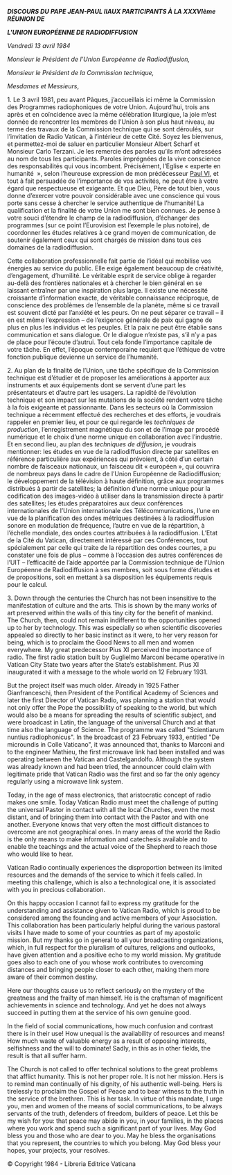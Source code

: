 ***DISCOURS DU PAPE JEAN-PAUL II******AUX PARTICIPANTS À LA XXXVIème RÉUNION DE***

***L'UNION EUROPÉENNE DE RADIODIFFUSION***

*Vendredi 13 avril 1984*

*Monsieur le Président de l’Union Européenne de Radiodiffusion,*

*Monsieur le Président de la Commission technique,*

*Mesdames et Messieurs*,

1\. Le 3 avril 1981, peu avant Pâques, j’accueillais ici même la Commission des Programmes radiophoniques de votre Union. Aujourd’hui, trois ans après et en coïncidence avec la même célébration liturgique, la joie m’est donnée de rencontrer les membres de l’Union à son plus haut niveau, au terme des travaux de la Commission technique qui se sont déroulés, sur l’invitation de Radio Vatican, à l’intérieur de cette Cité. Soyez les bienvenus, et permettez-moi de saluer en particulier Monsieur Albert Scharf et Monsieur Carlo Terzani. Je les remercie des paroles qu’ils m’ont adressées au nom de tous les participants. Paroles imprégnées de la vive conscience des responsabilités qui vous incombent. Précisément, l’Eglise « experte en humanité  », selon l’heureuse expression de mon prédécesseur [Paul VI](http://www.vatican.va/holy_father/paul_vi/index_fr.htm), et tout à fait persuadée de l’importance de vos activités, ne peut être à votre égard que respectueuse et exigeante. Et que Dieu, Père de tout bien, vous donne d’exercer votre pouvoir considérable avec une conscience qui vous porte sans cesse à chercher le service authentique de l’humanité! La qualification et la finalité de votre Union me sont bien connues. Je pense à votre souci d’étendre le champ de la radiodiffusion, d’échanger des programmes (sur ce point l’Eurovision est l’exemple le plus notoire), de coordonner les études relatives à ce grand moyen de communication, de soutenir également ceux qui sont chargés de mission dans tous ces domaines de la radiodiffusion.

Cette collaboration professionnelle fait partie de l’idéal qui mobilise vos énergies au service du public. Elle exige également beaucoup de créativité, d’engagement, d’humilité. Le véritable esprit de service oblige à regarder au-delà des frontières nationales et à chercher le bien général en se laissant entraîner par une inspiration plus large. Il existe une nécessité croissante d’information exacte, de véritable connaissance réciproque, de conscience des problèmes de l’ensemble de la planète, même si ce travail est souvent dicté par l’anxiété et les peurs. On ne peut séparer ce travail – il en est même l’expression – de l’exigence générale de paix qui gagne de plus en plus les individus et les peuples. Et la paix ne peut être établie sans communication et sans dialogue. Or le dialogue n’existe pas, s’il n’y a pas de place pour l’écoute d’autrui. Tout cela fonde l’importance capitale de votre tâche. En effet, l’époque contemporaine requiert que l’éthique de votre fonction publique devienne un service de l’humanité.

2\. Au plan de la finalité de l’Union, une tâche spécifique de la Commission technique est d’étudier et de proposer les améliorations à apporter aux instruments et aux équipements dont se servent d’une part les présentateurs et d’autre part les usagers. La rapidité de l’évolution technique et son impact sur les mutations de la société rendent votre tâche à la fois exigeante et passionnante. Dans les secteurs où la Commission technique a récemment effectué des recherches et des efforts, je voudrais rappeler en premier lieu, et pour ce qui regarde les *techniques de production*, l’enregistrement magnétique du son et de l’image par procédé numérique et le choix d’une norme unique en collaboration avec l’industrie. Et en second lieu, au plan des *techniques de diffusion*, je voudrais mentionner: les études en vue de la radiodiffusion directe par satellites en référence particulière aux expériences qui prévoient, à côté d’un certain nombre de faisceaux nationaux, un faisceau dit « européen », qui couvrira de nombreux pays dans le cadre de l’Union Européenne de Radiodiffusion; le développement de la télévision à haute définition, grâce aux programmes distribués à partir de satellites; la définition d’une norme unique pour la codification des images-vidéo à utiliser dans la transmission directe à partir des satellites; les études préparatoires aux deux conférences internationales de l’Union internationale des Télécommunications, l’une en vue de la planification des ondes métriques destinées à la radiodiffusion sonore en modulation de fréquence, l’autre en vue de la répartition, à l’échelle mondiale, des ondes courtes attribuées à la radiodiffusion. L’Etat de la Cité du Vatican, directement intéressé par ces Conférences, tout spécialement par celle qui traite de la répartition des ondes courtes, a pu constater une fois de plus – comme à l’occasion des autres conférences de l’UIT – l’efficacité de l’aide apportée par la Commission technique de l’Union Européenne de Radiodiffusion à ses membres, soit sous forme d’études et de propositions, soit en mettant à sa disposition les équipements requis pour le calcul.

3\. Down through the centuries the Church has not been insensitive to the manifestation of culture and the arts. This is shown by the many works of art preserved within the walls of this tiny city for the benefit of mankind. The Church, then, could not remain indifferent to the opportunities opened up to her by technology. This was especially so when scientific discoveries appealed so directly to her basic instinct as it were, to her very reason for being, which is to proclaim the Good News to all men and women everywhere. My great predecessor Pius XI perceived the importance of radio. The first radio station built by Guglielmo Marconi became operative in Vatican City State two years after the State’s establishment. Pius XI inaugurated it with a message to the whole world on 12 February 1931.

But the project itself was much older. Already in 1925 Father Gianfranceschi, then President of the Pontifical Academy of Sciences and later the first Director of Vatican Radio, was planning a station that would not only offer the Pope the possibility of speaking to the world, but which would also be a means for spreading the results of scientific subject, and were broadcast in Latin, the language of the universal Church and at that time also the language of Science. The programme was called "Scientiarum nuntius radiophonicus". In the broadcast of 23 February 1933, entitled "De microundis in Colle Vaticano", it was announced that, thanks to Marconi and to the engineer Mathieu, the first microwave link had been installed and was operating between the Vatican and Castelgandolfo. Although the system was already known and had been tried, the announcer could claim with legitimate pride that Vatican Radio was the first and so far the only agency regularly using a microwave link system.

Today, in the age of mass electronics, that aristocratic concept of radio makes one smile. Today Vatican Radio must meet the challenge of putting the universal Pastor in contact with all the local Churches, even the most distant, and of bringing them into contact with the Pastor and with one another. Everyone knows that very often the most difficult distances to overcome are not geographical ones. In many areas of the world the Radio is the only means to make information and catechesis available and to enable the teachings and the actual voice of the Shepherd to reach those who would like to hear.

Vatican Radio continually experiences the disproportion between its limited resources and the demands of the service to which it feels called. In meeting this challenge, which is also a technological one, it is associated with you in precious collaboration.

On this happy occasion I cannot fail to express my gratitude for the understanding and assistance given to Vatican Radio, which is proud to be considered among the founding and active members of your Association. This collaboration has been particularly helpful during the various pastoral visits I have made to some of your countries as part of my apostolic mission. But my thanks go in general to all your broadcasting organizations, which, in full respect for the pluralism of cultures, religions and outlooks, have given attention and a positive echo to my world mission. My gratitude goes also to each one of you whose work contributes to overcoming distances and bringing people closer to each other, making them more aware of their common destiny.

Here our thoughts cause us to reflect seriously on the mystery of the greatness and the frailty of man himself. He is the craftsman of magnificent achievements in science and technology. And yet he does not always succeed in putting them at the service of his own genuine good.

In the field of social communications, how much confusion and contrast there is in their use! How unequal is the availability of resources and means! How much waste of valuable energy as a result of opposing interests, selfishness and the will to dominate! Sadly, in this as in other fields, the result is that all suffer harm.

The Church is not called to offer technical solutions to the great problems that afflict humanity. This is not her proper role. It is not her mission. Hers is to remind man continually of his dignity, of his authentic well-being. Hers is tirelessly to proclaim the Gospel of Peace and to bear witness to the truth in the service of the brethren. This is her task. In virtue of this mandate, I urge you, men and women of the means of social communications, to be always servants of the truth, defenders of freedom, builders of peace. Let this be my wish for you: that peace may abide in you, in your families, in the places where you work and spend such a significant part of your lives. May God bless you and those who are dear to you. May he bless the organisations that you represent, the countries to which you belong. May God bless your hopes, your projects, your resolves.

©  Copyright 1984 - Libreria Editrice Vaticana